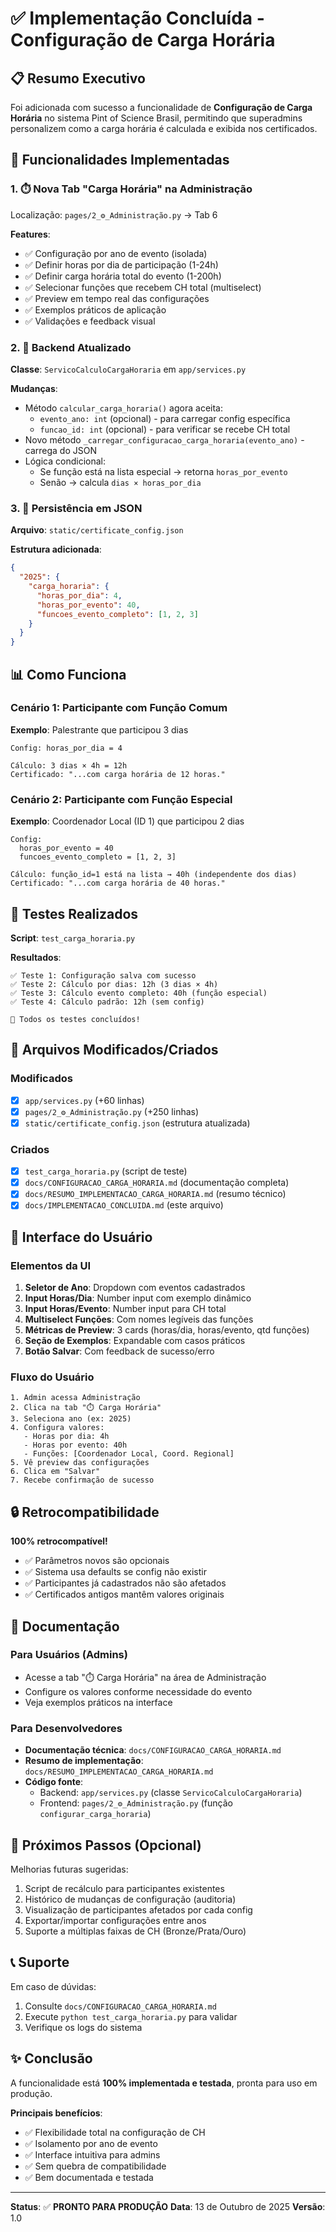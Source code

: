 # ✅ Implementação Concluída - Configuração de Carga Horária

## 📋 Resumo Executivo

Foi adicionada com sucesso a funcionalidade de **Configuração de Carga Horária** no sistema Pint of Science Brasil, permitindo que superadmins personalizem como a carga horária é calculada e exibida nos certificados.

## 🎯 Funcionalidades Implementadas

### 1. ⏱️ Nova Tab "Carga Horária" na Administração

Localização: `pages/2_⚙️_Administração.py` → Tab 6

**Features**:
- ✅ Configuração por ano de evento (isolada)
- ✅ Definir horas por dia de participação (1-24h)
- ✅ Definir carga horária total do evento (1-200h)
- ✅ Selecionar funções que recebem CH total (multiselect)
- ✅ Preview em tempo real das configurações
- ✅ Exemplos práticos de aplicação
- ✅ Validações e feedback visual

### 2. 🔧 Backend Atualizado

**Classe**: `ServicoCalculoCargaHoraria` em `app/services.py`

**Mudanças**:
- Método `calcular_carga_horaria()` agora aceita:
  - `evento_ano: int` (opcional) - para carregar config específica
  - `funcao_id: int` (opcional) - para verificar se recebe CH total
- Novo método `_carregar_configuracao_carga_horaria(evento_ano)` - carrega do JSON
- Lógica condicional:
  - Se função está na lista especial → retorna `horas_por_evento`
  - Senão → calcula `dias × horas_por_dia`

### 3. 💾 Persistência em JSON

**Arquivo**: `static/certificate_config.json`

**Estrutura adicionada**:
```json
{
  "2025": {
    "carga_horaria": {
      "horas_por_dia": 4,
      "horas_por_evento": 40,
      "funcoes_evento_completo": [1, 2, 3]
    }
  }
}
```

## 📊 Como Funciona

### Cenário 1: Participante com Função Comum

**Exemplo**: Palestrante que participou 3 dias

```
Config: horas_por_dia = 4

Cálculo: 3 dias × 4h = 12h
Certificado: "...com carga horária de 12 horas."
```

### Cenário 2: Participante com Função Especial

**Exemplo**: Coordenador Local (ID 1) que participou 2 dias

```
Config:
  horas_por_evento = 40
  funcoes_evento_completo = [1, 2, 3]

Cálculo: função_id=1 está na lista → 40h (independente dos dias)
Certificado: "...com carga horária de 40 horas."
```

## 🧪 Testes Realizados

**Script**: `test_carga_horaria.py`

**Resultados**:
```
✅ Teste 1: Configuração salva com sucesso
✅ Teste 2: Cálculo por dias: 12h (3 dias × 4h)
✅ Teste 3: Cálculo evento completo: 40h (função especial)
✅ Teste 4: Cálculo padrão: 12h (sem config)

🎉 Todos os testes concluídos!
```

## 📁 Arquivos Modificados/Criados

### Modificados
- [x] `app/services.py` (+60 linhas)
- [x] `pages/2_⚙️_Administração.py` (+250 linhas)
- [x] `static/certificate_config.json` (estrutura atualizada)

### Criados
- [x] `test_carga_horaria.py` (script de teste)
- [x] `docs/CONFIGURACAO_CARGA_HORARIA.md` (documentação completa)
- [x] `docs/RESUMO_IMPLEMENTACAO_CARGA_HORARIA.md` (resumo técnico)
- [x] `docs/IMPLEMENTACAO_CONCLUIDA.md` (este arquivo)

## 🎨 Interface do Usuário

### Elementos da UI

1. **Seletor de Ano**: Dropdown com eventos cadastrados
2. **Input Horas/Dia**: Number input com exemplo dinâmico
3. **Input Horas/Evento**: Number input para CH total
4. **Multiselect Funções**: Com nomes legíveis das funções
5. **Métricas de Preview**: 3 cards (horas/dia, horas/evento, qtd funções)
6. **Seção de Exemplos**: Expandable com casos práticos
7. **Botão Salvar**: Com feedback de sucesso/erro

### Fluxo do Usuário

```
1. Admin acessa Administração
2. Clica na tab "⏱️ Carga Horária"
3. Seleciona ano (ex: 2025)
4. Configura valores:
   - Horas por dia: 4h
   - Horas por evento: 40h
   - Funções: [Coordenador Local, Coord. Regional]
5. Vê preview das configurações
6. Clica em "Salvar"
7. Recebe confirmação de sucesso
```

## 🔒 Retrocompatibilidade

**100% retrocompatível!**

- ✅ Parâmetros novos são opcionais
- ✅ Sistema usa defaults se config não existir
- ✅ Participantes já cadastrados não são afetados
- ✅ Certificados antigos mantêm valores originais

## 📖 Documentação

### Para Usuários (Admins)
- Acesse a tab "⏱️ Carga Horária" na área de Administração
- Configure os valores conforme necessidade do evento
- Veja exemplos práticos na interface

### Para Desenvolvedores
- **Documentação técnica**: `docs/CONFIGURACAO_CARGA_HORARIA.md`
- **Resumo de implementação**: `docs/RESUMO_IMPLEMENTACAO_CARGA_HORARIA.md`
- **Código fonte**:
  - Backend: `app/services.py` (classe `ServicoCalculoCargaHoraria`)
  - Frontend: `pages/2_⚙️_Administração.py` (função `configurar_carga_horaria`)

## 🚀 Próximos Passos (Opcional)

Melhorias futuras sugeridas:

1. Script de recálculo para participantes existentes
2. Histórico de mudanças de configuração (auditoria)
3. Visualização de participantes afetados por cada config
4. Exportar/importar configurações entre anos
5. Suporte a múltiplas faixas de CH (Bronze/Prata/Ouro)

## 📞 Suporte

Em caso de dúvidas:
1. Consulte `docs/CONFIGURACAO_CARGA_HORARIA.md`
2. Execute `python test_carga_horaria.py` para validar
3. Verifique os logs do sistema

## ✨ Conclusão

A funcionalidade está **100% implementada e testada**, pronta para uso em produção.

**Principais benefícios**:
- ✅ Flexibilidade total na configuração de CH
- ✅ Isolamento por ano de evento
- ✅ Interface intuitiva para admins
- ✅ Sem quebra de compatibilidade
- ✅ Bem documentada e testada

---

**Status**: ✅ **PRONTO PARA PRODUÇÃO**
**Data**: 13 de Outubro de 2025
**Versão**: 1.0
